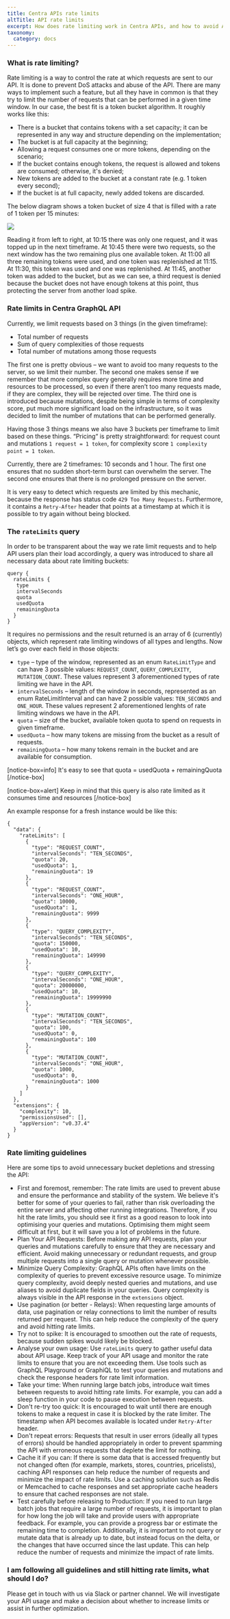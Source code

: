 ```yaml
---
title: Centra APIs rate limits
altTitle: API rate limits
excerpt: How does rate limiting work in Centra APIs, and how to avoid API rate limits issues
taxonomy:
  category: docs
---
```


### What is rate limiting?

Rate limiting is a way to control the rate at which requests are sent to our API. It is done to prevent DoS attacks and abuse of the API. There are many ways to implement such a feature, but all they have in common is that they try to limit the number of requests that can be performed in a given time window. In our case, the best fit is a token bucket algorithm. It roughly works like this:  
* There is a bucket that contains tokens with a set capacity; it can be represented in any way and structure depending on the implementation;
* The bucket is at full capacity at the beginning;
* Allowing a request consumes one or more tokens, depending on the scenario;
* If the bucket contains enough tokens, the request is allowed and tokens are consumed; otherwise, it's denied;
* New tokens are added to the bucket at a constant rate (e.g. 1 token every second);
* If the bucket is at full capacity, newly added tokens are discarded.

The below diagram shows a token bucket of size 4 that is filled with a rate of 1 token per 15 minutes:

![](rate-limit-timeline.png)

Reading it from left to right, at 10:15 there was only one request, and it was topped up in the next timeframe. At 10:45 there were two requests, so the next window has the two remaining plus one available token. At 11:00 all three remaining tokens were used, and one token was replenished at 11:15. At 11:30, this token was used and one was replenished. At 11:45, another token was added to the bucket, but as we can see, a third request is denied because the bucket does not have enough tokens at this point, thus protecting the server from another load spike.

### Rate limits in Centra GraphQL API

Currently, we limit requests based on 3 things (in the given timeframe):  
* Total number of requests
* Sum of query complexities of those requests
* Total number of mutations among those requests

The first one is pretty obvious – we want to avoid too many requests to the server, so we limit their number. The second one makes sense if we remember that more complex query generally requires more time and resources to be processed, so even if there aren’t too many requests made, if they are complex, they will be rejected over time. The third one is introduced because mutations, despite being simple in terms of complexity score, put much more significant load on the infrastructure, so it was decided to limit the number of mutations that can be performed generally.

Having those 3 things means we also have 3 buckets per timeframe to limit based on these things. “Pricing“ is pretty straightforward: for request count and mutations `1 request = 1 token`, for complexity score `1 complexity point = 1 token`.

Currently, there are 2 timeframes: 10 seconds and 1 hour. The first one ensures that no sudden short-term burst can overwhelm the server. The second one ensures that there is no prolonged pressure on the server.

It is very easy to detect which requests are limited by this mechanic, because the response has status code `429 Too Many Requests`. Furthermore, it contains a `Retry-After` header that points at a timestamp at which it is possible to try again without being blocked.

### The `rateLimits` query

In order to be transparent about the way we rate limit requests and to help API users plan their load accordingly, a query was introduced to share all necessary data about rate limiting buckets:

```gql
query {
  rateLimits {
   type
   intervalSeconds
   quota
   usedQuota
   remainingQuota
  }
}
```

It requires no permissions and the result returned is an array of 6 (currently) objects, which represent rate limiting windows of all types and lengths. Now let’s go over each field in those objects:
* `type` – type of the window, represented as an enum `RateLimitType` and can have 3 possible values: `REQUEST_COUNT`, `QUERY_COMPLEXITY`, `MUTATION_COUNT`. These values represent 3 aforementioned types of rate limiting we have in the API.
* `intervalSeconds` – length of the window in seconds, represented as an enum RateLimitInterval and can have 2 possible values: `TEN_SECONDS` and `ONE_HOUR`. These values represent 2 aforementioned lenghts of rate limiting windows we have in the API.
* `quota` – size of the bucket, available token quota to spend on requests in given timeframe.
* `usedQuota` – how many tokens are missing from the bucket as a result of requests.
* `remainingQuota` – how many tokens remain in the bucket and are available for consumption.

[notice-box=info]
It's easy to see that quota = usedQuota + remainingQuota
[/notice-box]

[notice-box=alert]
Keep in mind that this query is also rate limited as it consumes time and resources
[/notice-box]

An example response for a fresh instance would be like this:

```gql
{
  "data": {
    "rateLimits": [
      {
        "type": "REQUEST_COUNT",
        "intervalSeconds": "TEN_SECONDS",
        "quota": 20,
        "usedQuota": 1,
        "remainingQuota": 19
      },
      {
        "type": "REQUEST_COUNT",
        "intervalSeconds": "ONE_HOUR",
        "quota": 10000,
        "usedQuota": 1,
        "remainingQuota": 9999
      },
      {
        "type": "QUERY_COMPLEXITY",
        "intervalSeconds": "TEN_SECONDS",
        "quota": 150000,
        "usedQuota": 10,
        "remainingQuota": 149990
      },
      {
        "type": "QUERY_COMPLEXITY",
        "intervalSeconds": "ONE_HOUR",
        "quota": 20000000,
        "usedQuota": 10,
        "remainingQuota": 19999990
      },
      {
        "type": "MUTATION_COUNT",
        "intervalSeconds": "TEN_SECONDS",
        "quota": 100,
        "usedQuota": 0,
        "remainingQuota": 100
      },
      {
        "type": "MUTATION_COUNT",
        "intervalSeconds": "ONE_HOUR",
        "quota": 1000,
        "usedQuota": 0,
        "remainingQuota": 1000
      }
    ]
  },
  "extensions": {
    "complexity": 10,
    "permissionsUsed": [],
    "appVersion": "v0.37.4"
  }
}
```

### Rate limiting guidelines

Here are some tips to avoid unnecessary bucket depletions and stressing the API:
* First and foremost, remember: The rate limits are used to prevent abuse and ensure the performance and stability of the system. We believe it's better for some of your queries to fail, rather than risk overloading the entire server and affecting other running integrations. Therefore, if you hit the rate limits, you should see it first as a good reason to look into optimising your queries and mutations. Optimising them might seem difficult at first, but it will save you a lot of problems in the future.
* Plan Your API Requests: Before making any API requests, plan your queries and mutations carefully to ensure that they are necessary and efficient. Avoid making unnecessary or redundant requests, and group multiple requests into a single query or mutation whenever possible.
* Minimize Query Complexity: GraphQL APIs often have limits on the complexity of queries to prevent excessive resource usage. To minimize query complexity, avoid deeply nested queries and mutations, and use aliases to avoid duplicate fields in your queries. Query complexity is always visible in the API response in the `extensions` object.
* Use pagination (or better - Relays): When requesting large amounts of data, use pagination or relay connections to limit the number of results returned per request. This can help reduce the complexity of the query and avoid hitting rate limits.
* Try not to spike: It is encouraged to smoothen out the rate of requests, because sudden spikes would likely be blocked.
* Analyse your own usage: Use `rateLimits` query to gather useful data about API usage. Keep track of your API usage and monitor the rate limits to ensure that you are not exceeding them. Use tools such as GraphQL Playground or GraphiQL to test your queries and mutations and check the response headers for rate limit information.
* Take your time: When running large batch jobs, introduce wait times between requests to avoid hitting rate limits. For example, you can add a sleep function in your code to pause execution between requests.
* Don't re-try too quick: It is encouraged to wait until there are enough tokens to make a request in case it is blocked by the rate limiter. The timestamp when API becomes available is located under `Retry-After` header.
* Don't repeat errors: Requests that result in user errors (ideally all types of errors) should be handled appropriately in order to prevent spamming the API with erroneous requests that deplete the limit for nothing.
* Cache it if you can: If there is some data that is accessed frequently but not changed often (for example, markets, stores, countries, pricelists), caching API responses can help reduce the number of requests and minimize the impact of rate limits. Use a caching solution such as Redis or Memcached to cache responses and set appropriate cache headers to ensure that cached responses are not stale.
* Test carefully before releasing to Production: If you need to run large batch jobs that require a large number of requests, it is important to plan for how long the job will take and provide users with appropriate feedback. For example, you can provide a progress bar or estimate the remaining time to completion. Additionally, it is important to not query or mutate data that is already up to date, but instead focus on the delta, or the changes that have occurred since the last update. This can help reduce the number of requests and minimize the impact of rate limits.

### I am following all guidelines and still hitting rate limits, what should I do?

Please get in touch with us via Slack or partner channel. We will investigate your API usage and make a decision about whether to increase limits or assist in further optimization.
